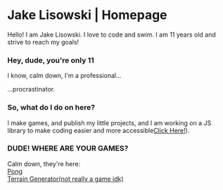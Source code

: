 # Jake Lisowski | Homepage
Hello! I am Jake Lisowski. I love to code and swim. I am 11 years old and strive to reach my goals!
### Hey, dude, you're only 11
I know, calm down, I'm a professional...
  
  
  
  
  
  
  
  
  
  
  
...procrastinator.
### So, what do I do on here?
I make games, and publish my little projects, and I am working on a JS library to make coding easier and more accessible[Click Here!](https://github.com/jmlisowski/simplelib.js)).

### DUDE! WHERE ARE YOUR GAMES?
Calm down, they're here:  
[Pong](https://jmlisowski.github.io/games/pong)  
[Terrain Generator(not really a game idk)](https://jmlisowski.github.io/games/PerlinTerrain)
